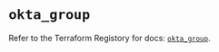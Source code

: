 # `okta_group`

Refer to the Terraform Registory for docs: [`okta_group`](https://www.terraform.io/docs/providers/okta/r/group).
